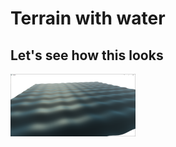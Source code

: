 Terrain with water
==================

## Let's see how this looks

<img src = "https://github.com/pavlenski/3D-Graphics-Project/blob/master/RAFGL/res/screens/linear_water.png" height="100" width="200">
